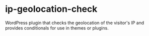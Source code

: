 ip-geolocation-check
====================

WordPress plugin that checks the geolocation of the visitor's IP and provides conditionals for use in themes or plugins.

